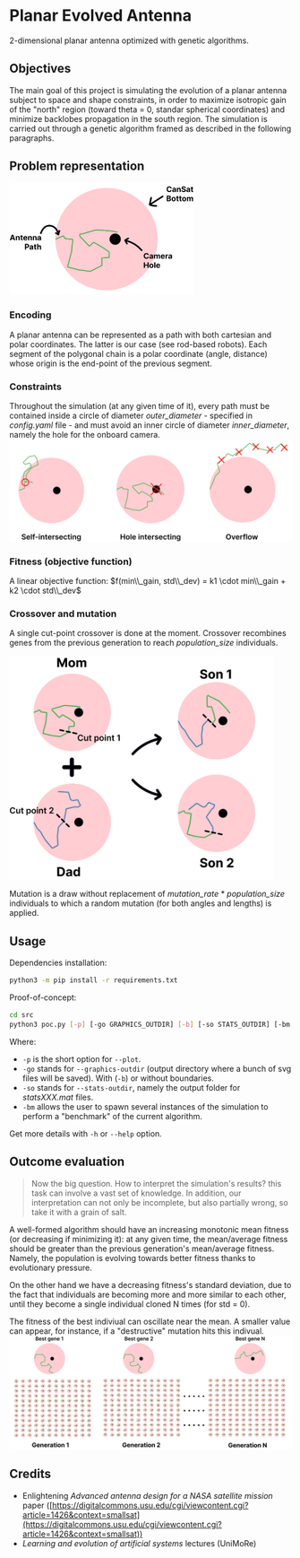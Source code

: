 # Planar Evolved Antenna
2-dimensional planar antenna optimized with genetic algorithms.

## Objectives
The main goal of this project is simulating the evolution of a planar antenna subject to space and shape constraints, in order to maximize isotropic gain of the "north" region (toward theta = 0, standar spherical coordinates) and minimize backlobes propagation in the south region. The simulation is carried out through a genetic algorithm framed as described in the following paragraphs.

## Problem representation
<img src="assets/interpretation.png" height="200">

### Encoding
A planar antenna can be represented as a path with both cartesian and polar coordinates. The latter is our case (see rod-based robots). Each segment of the polygonal chain is a polar coordinate (angle, distance) whose origin is the end-point of the previous segment. 

### Constraints
Throughout the simulation (at any given time of it), every path must be contained inside a circle of diameter _outer\_diameter_ - specified in _config.yaml_ file - and must avoid an inner circle of diameter _inner\_diameter_, namely the hole for the onboard camera.
![assets/invalid_genes.png](assets/invalid_genes.png)

### Fitness (objective function)
A linear objective function: $f(min\\_gain, std\\_dev) = k1 \cdot min\\_gain + k2 \cdot std\\_dev$

### Crossover and mutation
A single cut-point crossover is done at the moment. Crossover recombines genes from the previous generation to reach _population\_size_ individuals.

<img src="assets/crossover.png" height="400">

Mutation is a draw without replacement of _mutation\_rate_ * _population\_size_ individuals to which a random mutation (for both angles and lengths) is applied.

## Usage
Dependencies installation:
```bash
python3 -m pip install -r requirements.txt
```

Proof-of-concept:
```bash
cd src
python3 poc.py [-p] [-go GRAPHICS_OUTDIR] [-b] [-so STATS_OUTDIR] [-bm INSTANCES]
```

Where:
 - `-p` is the short option for `--plot`.
 - `-go` stands for `--graphics-outdir` (output directory where a bunch of svg files will be saved). With (`-b`) or without boundaries.
 - `-so` stands for `--stats-outdir`, namely the output folder for _statsXXX.mat_ files.
 - `-bm` allows the user to spawn several instances of the simulation to perform a "benchmark" of the current algorithm.

Get more details with `-h` or `--help` option.

## Outcome evaluation
> Now the big question. How to interpret the simulation's results? this task can involve a vast set of knowledge. In addition, our interpretation can not only be incomplete, but also partially wrong, so take it with a grain of salt.

A well-formed algorithm should have an increasing monotonic mean fitness (or decreasing if minimizing it): at any given time, the mean/average fitness should be greater than the previous generation's mean/average fitness. Namely, the population is evolving towards better fitness thanks to evolutionary pressure.

On the other hand we have a decreasing fitness's standard deviation, due to the fact that individuals are becoming more and more similar to each other, until they become a single individual cloned N times (for std = 0).

The fitness of the best indiviual can oscillate near the mean. A smaller value can appear, for instance, if a "destructive" mutation hits this indivual.
![assets/evolution.png](assets/evolution.png)

## Credits
 - Enlightening _Advanced antenna design for a NASA satellite mission_ paper ([https://digitalcommons.usu.edu/cgi/viewcontent.cgi?article=1426&context=smallsat](https://digitalcommons.usu.edu/cgi/viewcontent.cgi?article=1426&context=smallsat))
 - _Learning and evolution of artificial systems_ lectures (UniMoRe)
